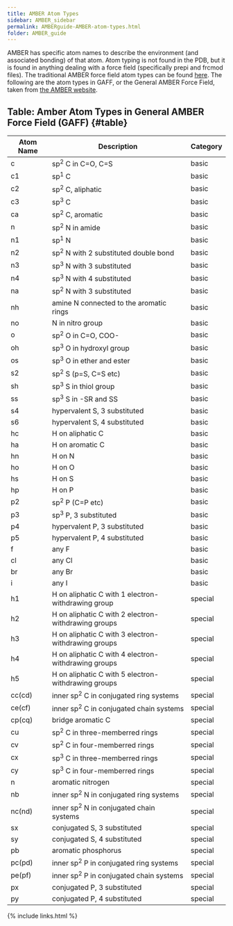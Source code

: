 ```yaml
---
title: AMBER Atom Types
sidebar: AMBER_sidebar
permalink: AMBERguide-AMBER-atom-types.html
folder: AMBER_guide
---
```


<link rel="stylesheet" href="css/theme-orange.css">

AMBER has specific atom names to describe the environment
(and associated bonding) of that atom.
Atom typing is not found in the PDB, but it is found in anything dealing with a
force field (specifically prepi and frcmod files).
The traditional AMBER force field atom types can be found
[here](http://www.quimica.urv.es/~bo/MOLMOD/General/Forcefields/AMBER.html).
The following are the atom types in GAFF, or the General AMBER Force Field,
taken from [the AMBER website](ambermd.org/antechamber/gaff.html).

## Table: Amber Atom Types in General AMBER Force Field (GAFF) {#table}
<div class="datatable-begin"></div>

Atom Name | Description | Category
--------- | ----------- | --------
c | sp<sup>2</sup> C in C=O, C=S | basic
c1 | sp<sup>1</sup> C | basic
c2 | sp<sup>2</sup> C, aliphatic | basic
c3 | sp<sup>3</sup> C | basic
ca | sp<sup>2</sup> C, aromatic | basic
n | sp<sup>2</sup> N in amide | basic
n1 | sp<sup>1</sup> N | basic
n2 | sp<sup>2</sup> N with 2 substituted double bond | basic
n3 | sp<sup>3</sup> N with 3 substituted | basic
n4 | sp<sup>3</sup> N with 4 substituted | basic
na | sp<sup>2</sup> N with 3 substituted | basic
nh | amine N connected to the aromatic rings | basic
no | N in nitro group | basic
o | sp<sup>2</sup> O in C=O, COO- | basic
oh | sp<sup>3</sup> O in hydroxyl group | basic
os | sp<sup>3</sup> O in ether and ester | basic
s2 | sp<sup>2</sup> S (p=S, C=S etc) | basic
sh | sp<sup>3</sup> S in thiol group | basic
ss | sp<sup>3</sup> S in -SR and SS | basic
s4 | hypervalent S, 3 substituted | basic
s6 | hypervalent S, 4 substituted | basic
hc | H on aliphatic C | basic
ha | H on aromatic C | basic
hn | H on N | basic
ho | H on O | basic
hs | H on S | basic
hp | H on P | basic
p2 | sp<sup>2</sup> P (C=P etc) | basic
p3 | sp<sup>3</sup> P, 3 substituted | basic
p4 | hypervalent P, 3 substituted | basic
p5 | hypervalent P, 4 substituted | basic
f | any F | basic
cl | any Cl | basic
br | any Br | basic
i | any I | basic
h1 | H on aliphatic C with 1 electron-withdrawing group | special
h2 | H on aliphatic C with 2 electron-withdrawing groups | special
h3 | H on aliphatic C with 3 electron-withdrawing groups | special
h4 | H on aliphatic C with 4 electron-withdrawing groups | special
h5 | H on aliphatic C with 5 electron-withdrawing groups | special
cc(cd) | inner sp<sup>2</sup> C in conjugated ring systems | special
ce(cf) | inner sp<sup>2</sup> C in conjugated chain systems | special
cp(cq) | bridge aromatic C | special
cu | sp<sup>2</sup> C in three-memberred rings | special
cv | sp<sup>2</sup> C in four-memberred rings | special
cx | sp<sup>3</sup> C in three-memberred rings | special
cy | sp<sup>3</sup> C in four-memberred rings | special
n | aromatic nitrogen | special
nb | inner sp<sup>2</sup> N in conjugated ring systems | special
nc(nd) | inner sp<sup>2</sup> N in conjugated chain systems | special
sx | conjugated S, 3 substituted | special
sy | conjugated S, 4 substituted | special
pb | aromatic phosphorus | special
pc(pd) | inner sp<sup>2</sup> P in conjugated ring systems | special
pe(pf) | inner sp<sup>2</sup> P in conjugated chain systems | special
px | conjugated P, 3 substituted | special
py | conjugated P, 4 substituted | special

<div class="datatable-end"></div>


{% include links.html %}
